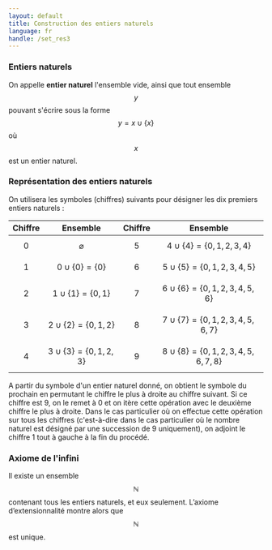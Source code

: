 ```yaml
---
layout: default
title: Construction des entiers naturels
language: fr
handle: /set_res3
---
```


<script src="https://cdn.mathjax.org/mathjax/latest/MathJax.js?config=TeX-AMS-MML_HTMLorMML" type="text/javascript"></script>

### Entiers naturels
On appelle **entier naturel** l'ensemble vide, ainsi que tout ensemble $$y$$ pouvant s'écrire sous la forme $$y = x \cup \{ x \}$$ où $$x$$ est un entier naturel.

### Représentation des entiers naturels
On utilisera les symboles (chiffres) suivants pour désigner les dix premiers entiers naturels :

| Chiffre | Ensemble | Chiffre | Ensemble |
| :-----: | :------: | :-----: | :------: |
| 0 | $$\varnothing$$ | 5 | $$4 \cup \{ 4 \} = \{ 0, 1, 2, 3, 4 \}$$ |
| 1 | $$0 \cup \{ 0 \} = \{ 0 \}$$ | 6 | $$5 \cup \{ 5 \} = \{ 0, 1, 2, 3, 4, 5 \}$$ |
| 2 | $$1 \cup \{ 1 \} = \{ 0, 1 \}$$ | 7 | $$6 \cup \{ 6 \} = \{ 0, 1, 2, 3, 4, 5, 6 \}$$ |
| 3 | $$2 \cup \{ 2 \} = \{ 0, 1, 2 \}$$ | 8 | $$7 \cup \{ 7 \} = \{ 0, 1, 2, 3, 4, 5, 6, 7 \}$$ |
| 4 | $$3 \cup \{ 3 \} = \{ 0, 1, 2, 3 \}$$ | 9 | $$8 \cup \{ 8 \} = \{ 0, 1, 2, 3, 4, 5, 6, 7, 8 \}$$ |

A partir du symbole d'un entier naturel donné, on obtient le symbole du prochain en permutant le chiffre le plus à droite au chiffre suivant. Si ce chiffre est 9, on le remet à 0 et on itère cette opération avec le deuxième chiffre le plus à droite. Dans le cas particulier où on effectue cette opération sur tous les chiffres (c'est-à-dire dans le cas particulier où le nombre naturel est désigné par une succession de 9 uniquement), on adjoint le chiffre 1 tout à gauche à la fin du procédé.

### Axiome de l'infini
Il existe un ensemble $$\mathbb{N}$$ contenant tous les entiers naturels, et eux seulement. L’axiome d’extensionnalité montre alors que $$\mathbb{N}$$ est unique.
